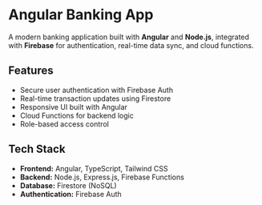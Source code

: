 # Angular Banking App 

A modern banking application built with **Angular** and **Node.js**, integrated with **Firebase** for authentication, real-time data sync, and cloud functions.  

## Features  
- Secure user authentication with Firebase Auth  
- Real-time transaction updates using Firestore  
- Responsive UI built with Angular  
- Cloud Functions for backend logic  
- Role-based access control  

## Tech Stack  
- **Frontend:** Angular, TypeScript, Tailwind CSS  
- **Backend:** Node.js, Express.js, Firebase Functions  
- **Database:** Firestore (NoSQL)  
- **Authentication:** Firebase Auth  
